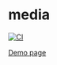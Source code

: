 # media

[![CI](https://github.com/GreyRuler/media/actions/workflows/main.yml/badge.svg)](https://github.com/GreyRuler/media/actions/workflows/main.yml)

[Demo page](https://greyruler.github.io/media/)
